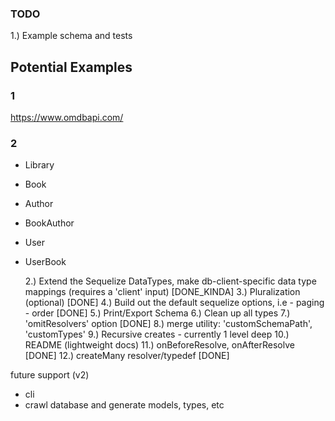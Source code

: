 ### TODO

1.) Example schema and tests

## Potential Examples

### 1

https://www.omdbapi.com/

### 2

- Library
- Book
- Author
- BookAuthor
- User
- UserBook

  2.) Extend the Sequelize DataTypes, make db-client-specific data type mappings (requires a 'client' input) [DONE_KINDA]
  3.) Pluralization (optional) [DONE]
  4.) Build out the default sequelize options, i.e - paging - order [DONE]
  5.) Print/Export Schema
  6.) Clean up all types
  7.) 'omitResolvers' option [DONE]
  8.) merge utility: 'customSchemaPath', 'customTypes'
  9.) Recursive creates - currently 1 level deep
  10.) README (lightweight docs)
  11.) onBeforeResolve, onAfterResolve [DONE]
  12.) createMany resolver/typedef [DONE]

future support (v2)

- cli
- crawl database and generate models, types, etc
